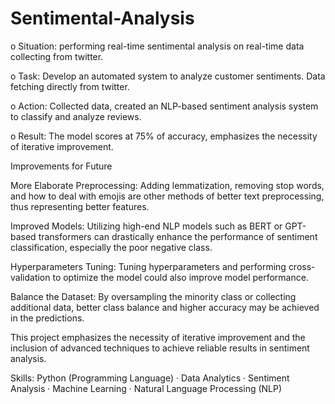 # Sentimental-Analysis

o Situation: performing real-time sentimental analysis on real-time data collecting from twitter.

o Task: Develop an automated system to analyze customer sentiments. Data fetching directly from twitter.

o Action: Collected data, created an NLP-based sentiment analysis system to classify and analyze reviews.

o Result: The model scores at 75% of accuracy, emphasizes the necessity of iterative improvement.


Improvements for Future

More Elaborate Preprocessing: Adding lemmatization, removing stop words, and how to deal with emojis are other methods of better text preprocessing, thus representing better features.

Improved Models: Utilizing high-end NLP models such as BERT or GPT-based transformers can drastically enhance the performance of sentiment classification, especially the poor negative class.

Hyperparameters Tuning: Tuning hyperparameters and performing cross-validation to optimize the model could also improve model performance.

Balance the Dataset: By oversampling the minority class or collecting additional data, better class balance and higher accuracy may be achieved in the predictions.

This project emphasizes the necessity of iterative improvement and the inclusion of advanced techniques to achieve reliable results in sentiment analysis.


Skills: Python (Programming Language) · Data Analytics · Sentiment Analysis · Machine Learning · Natural Language Processing (NLP)
